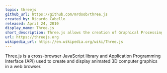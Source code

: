 ```yaml
---
topic: threejs
github_url: https://github.com/mrdoob/three.js
created_by: Ricardo Cabello
released: April 24, 2010
display_name: Three.js
short_description: Three.js allows the creation of Graphical Processing Unit (GPU)-accelerated 3D animations using JavaScript
url: https://threejs.org
wikipedia_url: https://en.wikipedia.org/wiki/Three.js
---
```

Three.js is a cross-browser JavaScript library and Application Programming Interface (API) used to create and display animated 3D computer graphics in a web browser.
